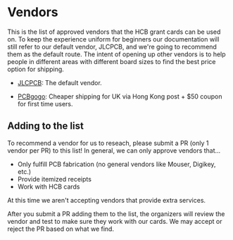# Vendors

This is the list of approved vendors that the HCB grant cards can be used on. To keep the experience uniform for beginners our documentation will still refer to our default vendor, JLCPCB, and we're going to recommend them as the default route. The intent of opening up other vendors is to help people in different areas with different board sizes to find the best price option for shipping.

- [JLCPCB](https://jlcpcb.com/): The default vendor.
<!-- add more under this line to suggest a new vendor after reading the directions -->
- [PCBgogo](https://www.pcbgogo.com): Cheaper shipping for UK via Hong Kong post + $50 coupon for first time users.

## Adding to the list

To recommend a vendor for us to reseach, please submit a PR (only 1 vendor per PR) to this list! In general, we can only approve vendors that...

- Only fulfill PCB fabrication (no general vendors like Mouser, Digikey, etc.)
- Provide itemized receipts
- Work with HCB cards

At this time we aren't accepting vendors that provide extra services.

After you submit a PR adding them to the list, the organizers will review the vendor and test to make sure they work with our cards. We may accept or reject the PR based on what we find.
